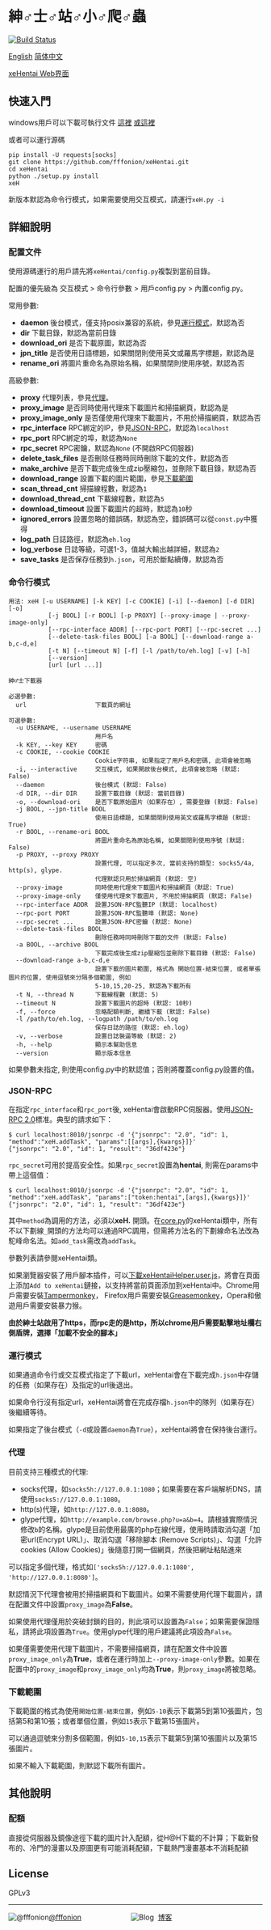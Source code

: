﻿# 紳♂士♂站♂小♂爬♂蟲

[![Build Status](https://travis-ci.org/fffonion/xeHentai.svg?branch=dev)](https://travis-ci.org/fffonion/xeHentai)

[English](README.md) [简体中文](README.chs.md)

[xeHentai Web界面](https://github.com/fffonion/xeHentai-webui)

## 快速入門

windows用戶可以下載可執行文件 [這裡](https://github.com/fffonion/xeHentai/releases) [或這裡](http://dl.yooooo.us/share/xeHentai/)

或者可以運行源碼

```shell
pip install -U requests[socks]
git clone https://github.com/fffonion/xeHentai.git
cd xeHentai
python ./setup.py install
xeH
```

新版本默認為命令行模式，如果需要使用交互模式，請運行`xeH.py -i`

## 詳細說明

### 配置文件

使用源碼運行的用戶請先將`xeHentai/config.py`複製到當前目錄。

配置的優先級為 交互模式 > 命令行參數 > 用戶config.py > 內置config.py。

常用參數: 

 - **daemon** 後台模式，僅支持posix兼容的系統，參見[運行模式](#運行模式)，默認為否
 - **dir** 下載目錄，默認為當前目錄
 - **download_ori** 是否下載原圖，默認為否
 - **jpn_title** 是否使用日語標題，如果關閉則使用英文或羅馬字標題，默認為是
 - **rename_ori** 將圖片重命名為原始名稱，如果關閉則使用序號，默認為否

高級參數: 

 - **proxy** 代理列表，參見[代理](#代理)。
 - **proxy_image** 是否同時使用代理來下載圖片和掃描網頁，默認為是
 - **proxy_image_only** 是否僅使用代理來下載圖片，不用於掃描網頁，默認為否
 - **rpc_interface** RPC綁定的IP，參見[JSON-RPC](#json-rpc)，默認為`localhost`
 - **rpc_port** RPC綁定的埠，默認為`None`
 - **rpc_secret** RPC密鑰，默認為`None` (不開啟RPC伺服器)
 - **delete_task_files** 是否刪除任務時同時刪除下載的文件，默認為否
 - **make_archive** 是否下載完成後生成zip壓縮包，並刪除下載目錄，默認為否
 - **download_range** 設置下載的圖片範圍，參見[下載範圍](#下載範圍)
 - **scan_thread_cnt** 掃描線程數，默認為`1`
 - **download_thread_cnt** 下載線程數，默認為`5`
 - **download_timeout** 設置下載圖片的超時，默認為`10`秒
 - **ignored_errors** 設置忽略的錯誤碼，默認為空，錯誤碼可以從`const.py`中獲得
 - **log_path** 日誌路徑，默認為`eh.log`
 - **log_verbose** 日誌等級，可選1-3，值越大輸出越詳細，默認為`2`
 - **save_tasks** 是否保存任務到`h.json`，可用於斷點續傳，默認為否
 

### 命令行模式
```
用法: xeH [-u USERNAME] [-k KEY] [-c COOKIE] [-i] [--daemon] [-d DIR] [-o]
           [-j BOOL] [-r BOOL] [-p PROXY] [--proxy-image | --proxy-image-only]
           [--rpc-interface ADDR] [--rpc-port PORT] [--rpc-secret ...]
           [--delete-task-files BOOL] [-a BOOL] [--download-range a-b,c-d,e]
           [-t N] [--timeout N] [-f] [-l /path/to/eh.log] [-v] [-h]
           [--version]
           [url [url ...]]

紳♂士下載器

必選參數:
  url                   下載頁的網址

可選參數:
  -u USERNAME, --username USERNAME
                        用戶名
  -k KEY, --key KEY     密碼
  -c COOKIE, --cookie COOKIE
                        Cookie字符串, 如果指定了用戶名和密碼, 此項會被忽略
  -i, --interactive     交互模式, 如果開啟後台模式, 此項會被忽略 (默認: False)
  --daemon              後台模式 (默認: False)
  -d DIR, --dir DIR     設置下載目錄 (默認: 當前目錄)
  -o, --download-ori    是否下載原始圖片（如果存在）, 需要登錄 (默認: False)
  -j BOOL, --jpn-title BOOL
                        使用日語標題, 如果關閉則使用英文或羅馬字標題 (默認: True)
  -r BOOL, --rename-ori BOOL
                        將圖片重命名為原始名稱, 如果關閉則使用序號 (默認: False)
  -p PROXY, --proxy PROXY
                        設置代理, 可以指定多次, 當前支持的類型: socks5/4a, http(s), glype.
                        代理默認只用於掃描網頁 (默認: 空)
  --proxy-image         同時使用代理來下載圖片和掃描網頁（默認: True)
  --proxy-image-only    僅使用代理來下載圖片, 不用於掃描網頁 (默認: False)
  --rpc-interface ADDR  設置JSON-RPC監聽IP (默認: localhost)
  --rpc-port PORT       設置JSON-RPC監聽埠 (默認: None)
  --rpc-secret ...      設置JSON-RPC密鑰 (默認: None)
  --delete-task-files BOOL
                        刪除任務時同時刪除下載的文件 (默認: False)
  -a BOOL, --archive BOOL
                        下載完成後生成zip壓縮包並刪除下載目錄 (默認: False)
  --download-range a-b,c-d,e
                        設置下載的圖片範圍, 格式為 開始位置-結束位置, 或者單張圖片的位置, 使用逗號來分隔多個範圍, 例如
                        5-10,15,20-25, 默認為下載所有
  -t N, --thread N      下載線程數 (默認: 5)
  --timeout N           設置下載圖片的超時 (默認: 10秒)
  -f, --force           忽略配額判斷, 繼續下載 (默認: False)
  -l /path/to/eh.log, --logpath /path/to/eh.log
                        保存日誌的路徑 (默認: eh.log)
  -v, --verbose         設置日誌裝逼等級 (默認: 2)
  -h, --help            顯示本幫助信息
  --version             顯示版本信息

```

如果參數未指定, 則使用config.py中的默認值；否則將覆蓋config.py設置的值。

### JSON-RPC

在指定`rpc_interface`和`rpc_port`後, xeHentai會啟動RPC伺服器。使用[JSON-RPC 2.0](http://www.jsonrpc.org/specification)標准。典型的請求如下：

```
$ curl localhost:8010/jsonrpc -d '{"jsonrpc": "2.0", "id": 1, "method":"xeH.addTask", "params":[[args],{kwargs}]}'
{"jsonrpc": "2.0", "id": 1, "result": "36df423e"}
```

`rpc_secret`可用於提高安全性。如果`rpc_secret`設置為**hentai**, 則需在params中帶上這個值：
```
$ curl localhost:8010/jsonrpc -d '{"jsonrpc": "2.0", "id": 1, "method":"xeH.addTask", "params":["token:hentai",[args],{kwargs}]}'
{"jsonrpc": "2.0", "id": 1, "result": "36df423e"}
```

其中`method`為調用的方法，必須以**xeH.** 開頭。在[core.py](xeHentai/core.py)的xeHentai類中，所有不以下劃線`_`開頭的方法均可以通過RPC調用，但需將方法名的下劃線命名法改為駝峰命名法。如`add_task`需改為`addTask`。

參數列表請參閱xeHentai類。

如果瀏覽器安裝了用戶腳本插件，可以[下載xeHentaiHelper.user.js](http://dl.yooooo.us/userscripts/xeHentaiHelper.user.js)，將會在頁面上添加`Add to xeHentai`鏈接，以支持將當前頁面添加到xeHentai中。Chrome用戶需要安裝[Tampermonkey](https://chrome.google.com/webstore/detail/tampermonkey/dhdgffkkebhmkfjojejmpbldmpobfkfo)，
Firefox用戶需要安裝[Greasemonkey](https://addons.mozilla.org/en-US/firefox/addon/greasemonkey/)，Opera和傲遊用戶需要安裝暴力猴。

**由於紳士站啟用了https，而rpc走的是http，所以chrome用戶需要點擊地址欄右側盾牌，選擇「加載不安全的腳本」**

### 運行模式

如果通過命令行或交互模式指定了下載url，xeHentai會在下載完成`h.json`中存儲的任務（如果存在）及指定的url後退出。

如果命令行沒有指定url，xeHentai將會在完成存檔`h.json`中的隊列（如果存在）後繼續等待。

如果指定了後台模式（`-d`或設置`daemon`為`True`），xeHentai將會在保持後台運行。

### 代理

目前支持三種模式的代理: 

 - socks代理，如`socks5h://127.0.0.1:1080`；如果需要在客戶端解析DNS，請使用`socks5://127.0.0.1:1080`。
 - http(s)代理，如`http://127.0.0.1:8080`。
 - glype代理，如`http://example.com/browse.php?u=a&b=4`。請根據實際情況修改`b`的名稱。glype是目前使用最廣的php在線代理，使用時請取消勾選「加密url(Encrypt URL)」、取消勾選「移除腳本 (Remove Scripts)」、勾選「允許cookies (Allow Cookies)」後隨意打開一個網頁，然後把網址粘貼進來

可以指定多個代理，格式如`['socks5h://127.0.0.1:1080', 'http://127.0.0.1:8080']`。

默認情況下代理會被用於掃描網頁和下載圖片。如果不需要使用代理下載圖片，請在配置文件中設置`proxy_image`為**False**。

如果使用代理僅用於突破封鎖的目的，則此項可以設置為`False`；如果需要保證隱私，請將此項設置為`True`。使用glype代理的用戶建議將此項設為`False`。

如果僅需要使用代理下載圖片，不需要掃描網頁，請在配置文件中設置`proxy_image_only`為**True**，或者在運行時加上`--proxy-image-only`參數。如果在配置中的`proxy_image`和`proxy_image_only`均為**True**，則`proxy_image`將被忽略。

### 下載範圍

下載範圍的格式為使用`開始位置-結束位置`，例如`5-10`表示下載第5到第10張圖片，包括第5和第10張；或者單個位置，例如`15`表示下載第15張圖片。

可以通過逗號來分割多個範圍，例如`5-10,15`表示下載第5到第10張圖片以及第15張圖片。

如果不輸入下載範圍，則默認下載所有圖片。


## 其他說明

### 配額

直接從伺服器及鏡像途徑下載的圖片計入配額，從H@H下載的不計算；下載新發布的、冷門的漫畫以及原圖更有可能消耗配額，下載熱門漫畫基本不消耗配額

## License

GPLv3
***
![@fffonion](http://img.t.sinajs.cn/t5/style/images/register/logo.png)[@fffonion](http://weibo.com/376463435)&nbsp;&nbsp;&nbsp;&nbsp;&nbsp;&nbsp;&nbsp;&nbsp;&nbsp;&nbsp;&nbsp;&nbsp;&nbsp;&nbsp;&nbsp;&nbsp;&nbsp;&nbsp;&nbsp;&nbsp;&nbsp;&nbsp;&nbsp;&nbsp;&nbsp;![Blog](https://s.w.org/about/images/logos/wordpress-logo-32-blue.png)&nbsp;&nbsp;[博客](https://yooooo.us)
